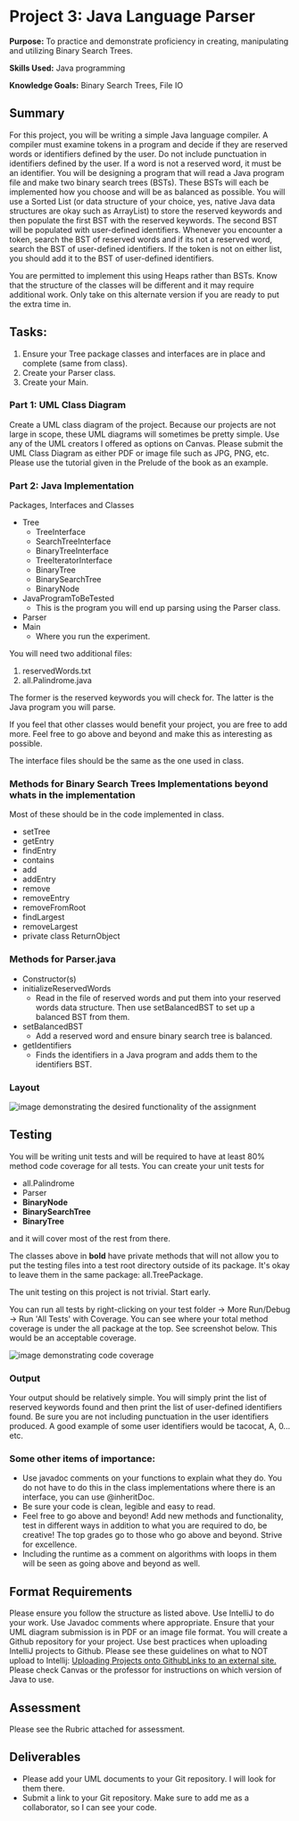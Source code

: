 # Project 3: Java Language Parser
**Purpose:** To practice and demonstrate proficiency in creating, manipulating and utilizing Binary Search Trees.

**Skills Used:** Java programming

**Knowledge Goals:** Binary Search Trees, File IO

## Summary
For this project, you will be writing a simple Java language compiler. A compiler must examine tokens in a program and decide if they are reserved words or identifiers defined by the user. Do not include punctuation in identifiers defined by the user.  If a word is not a reserved word, it must be an identifier. You will be designing a program that will read a Java program file and make two binary search trees (BSTs). These BSTs will each be implemented how you choose and will be as balanced as possible. You will use a Sorted List (or data structure of your choice, yes, native Java data structures are okay such as ArrayList) to store the reserved keywords and then populate the first BST with the reserved keywords. The second BST will be populated with user-defined identifiers. Whenever you encounter a token, search the BST of reserved words and if its not a reserved word, search the BST of user-defined identifiers. If the token is not on either list, you should add it to the BST of user-defined identifiers.

You are permitted to implement this using Heaps rather than BSTs. Know that the structure of the classes will be different and it may require additional work. Only take on this alternate version if you are ready to put the extra time in.

## Tasks:
1. Ensure your Tree package classes and interfaces are in place and complete (same from class).
2. Create your Parser class.
3. Create your Main.

### Part 1: UML Class Diagram
Create a UML class diagram of the project. Because our projects are not large in scope, these UML diagrams will sometimes be pretty simple. Use any of the UML creators I offered as options on Canvas. Please submit the UML Class Diagram as either PDF or image file such as JPG, PNG, etc. Please use the tutorial given in the Prelude of the book as an example.

### Part 2: Java Implementation
Packages, Interfaces and Classes
* Tree
    * TreeInterface
    * SearchTreeInterface
    * BinaryTreeInterface
    * TreeIteratorInterface
    * BinaryTree
    * BinarySearchTree
    * BinaryNode
* JavaProgramToBeTested
    * This is the program you will end up parsing using the Parser class.
* Parser
* Main
    * Where you run the experiment.

You will need two additional files:
1. reservedWords.txt
2. all.Palindrome.java

The former is the reserved keywords you will check for. The latter is the Java program you will parse.

If you feel that other classes would benefit your project, you are free to add more. Feel free to go above and beyond and make this as interesting as possible.

The interface files should be the same as the one used in class.

### Methods for Binary Search Trees Implementations beyond whats in the implementation
Most of these should be in the code implemented in class.
* setTree
* getEntry
* findEntry
* contains
* add
* addEntry
* remove
* removeEntry
* removeFromRoot
* findLargest
* removeLargest
* private class ReturnObject

### Methods for Parser.java
* Constructor(s)
* initializeReservedWords
    * Read in the file of reserved words and put them into your reserved words data structure. Then use setBalancedBST to set up a balanced BST from them.
* setBalancedBST
    * Add a reserved word and ensure binary search tree is balanced.
* getIdentifiers
    * Finds the identifiers in a Java program and adds them to the identifiers BST.

### Layout
![image demonstrating the desired functionality of the assignment](img/BSTsProject.jpg)

## Testing
You will be writing unit tests and will be required to have at least 80% method code coverage for all tests. You can create your unit tests for

* all.Palindrome
* Parser
* **BinaryNode**
* **BinarySearchTree**
* **BinaryTree**

and it will cover most of the rest from there.

The classes above in **bold** have private methods that will not allow you to put the testing files into a test root directory outside of its package. It's okay to leave them in the same package: all.TreePackage.

The unit testing on this project is not trivial. Start early.

You can run all tests by right-clicking on your test folder -> More Run/Debug -> Run 'All Tests' with Coverage. You can see where your total method coverage is under the all package at the top. See screenshot below. This would be an acceptable coverage.

![image demonstrating code coverage](img/P3_CodeCoverageParser.png)

### Output
Your output should be relatively simple. You will simply print the list of reserved keywords found and then print the list of user-defined identifiers found. Be sure you are not including punctuation in the user identifiers produced. A good example of some user identifiers would be tacocat, A, 0... etc.

### Some other items of importance:
* Use javadoc comments on your functions to explain what they do. You do not have to do this in the class implementations where there is an interface, you can use @inheritDoc.
* Be sure your code is clean, legible and easy to read.
* Feel free to go above and beyond!  Add new methods and functionality, test in different ways in addition to what you are required to do, be creative! The top grades go to those who go above and beyond. Strive for excellence.
* Including the runtime as a comment on algorithms with loops in them will be seen as going above and beyond as well.

## Format Requirements
Please ensure you follow the structure as listed above. Use IntelliJ to do your work. Use Javadoc comments where appropriate.
Ensure that your UML diagram submission is in PDF or an image file format.
You will create a Github repository for your project. Use best practices when uploading IntelliJ projects to Github. Please see these guidelines on what to NOT upload to Intellij: [Uploading Projects onto GithubLinks to an external site.](https://intellij-support.jetbrains.com/hc/en-us/articles/206544839-How-to-manage-projects-under-Version-Control-Systems)
Please check Canvas or the professor for instructions on which version of Java to use.

## Assessment
Please see the Rubric attached for assessment.

## Deliverables
* Please add your UML documents to your Git repository. I will look for them there.
* Submit a link to your Git repository. Make sure to add me as a collaborator, so I can see your code.
